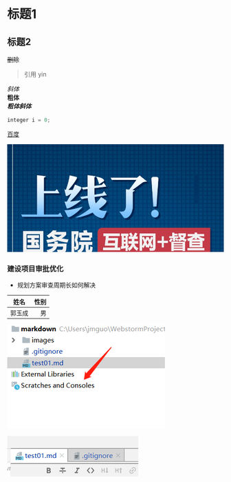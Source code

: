 # 标题1
## 标题2
~~删除~~
> 引用
> yin  

*斜体*  
**粗体**  
***粗体斜体***  

```java
integer i = 0;
```
[百度](http://www.baidu.com)

![如下图](images/01.png)

### 建设项目审批优化
- 规划方案审查周期长如何解决


|**姓名**|性别|
|:----:|-----:|
|郭玉成|男|





















![](.test01_images/798ecb10.png)


![](.test01_images/59da50b1.png)






